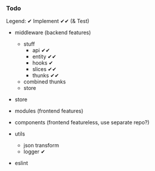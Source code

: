 ### Todo

Legend:
✔ Implement
✔✔ (& Test)

- middleware (backend features)
    - stuff
        - api ✔✔
        - entity ✔✔
        - hooks ✔
        - slices ✔✔
        - thunks ✔✔
    - combined thunks
    - store
- store
- modules (frontend features)
- components (frontend featureless, use separate repo?)
- utils
    - json transform
    - logger ✔

- eslint